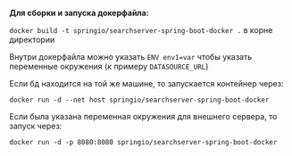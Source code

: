 **Для сборки и запуска докерфайла:**

`docker build -t springio/searchserver-spring-boot-docker .` в корне директории

Внутри докерфайла можно указать `ENV env1=var` чтобы указать переменные окружения (к примеру `DATASOURCE_URL`)

Если бд находится на той же машине, то запускается контейнер через:

`docker run -d --net host springio/searchserver-spring-boot-docker`

Если была указана переменная окружения для внешнего сервера, то запуск через:

`docker run -d -p 8080:8080 springio/searchserver-spring-boot-docker`
